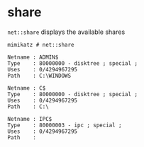 # share

`net::share` displays the available shares

```
mimikatz # net::share

Netname : ADMIN$
Type    : 80000000 - disktree ; special ;
Uses    : 0/4294967295
Path    : C:\WINDOWS

Netname : C$
Type    : 80000000 - disktree ; special ;
Uses    : 0/4294967295
Path    : C:\

Netname : IPC$
Type    : 80000003 - ipc ; special ;
Uses    : 0/4294967295
Path    :
```
